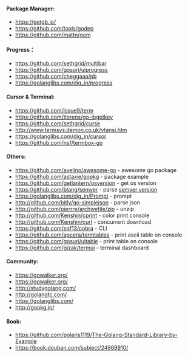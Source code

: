 #### Package Manager:

* <https://getgb.io/>
* <https://github.com/tools/godep>
* <https://github.com/mattn/gom>

#### Progress：

* <https://github.com/sethgrid/multibar>
* https://github.com/gosuri/uiprogress
* <https://github.com/cheggaaa/pb>
* <https://golanglibs.com/dig_in/progress>

#### Cursor & Terminal:

* <https://github.com/issue9/term>
* <https://github.com/tlorens/go-ibgetkey>
* <https://github.com/sethgrid/curse>
* <http://www.termsys.demon.co.uk/vtansi.htm>
* <https://golanglibs.com/dig_in/cursor>
* <https://github.com/nsf/termbox-go>

#### Others:

* <https://github.com/avelino/awesome-go> - awesome go package
* <https://github.com/astaxie/gopkg> - package example
* <https://github.com/getlantern/osversion> - get os version
* <https://github.com/blang/semver> - parse [semver version](http://semver.org/lang/zh-CN/)
* <https://golanglibs.com/dig_in/Prompt> - prompt
* <http://github.com/bitly/go-simplejson> - parse json
* <http://github.com/pierrre/archivefile/zip> - unzip
* <http://github.com/Kenshin/cprint> - color print console
* <http://github.com/Kenshin/curl> - concurrent download
* <https://github.com/spf13/cobra> - CLI
* <https://github.com/apcera/termtables> - print ascii table on console
* <https://github.com/gosuri/uitable> - print table on console
* <https://github.com/gizak/termui> - terminal dashboard

#### Community: 

* <https://gowalker.org/>
* <https://gowalker.org/>
* <http://studygolang.com/>
* <http://golangtc.com/>
* <https://golanglibs.com/>
* <http://gopkg.in/>

#### Book:

* <https://github.com/polaris1119/The-Golang-Standard-Library-by-Example>
* <https://book.douban.com/subject/24869910/>